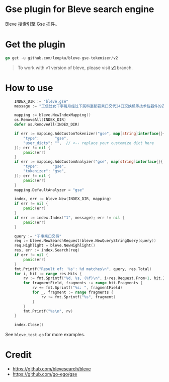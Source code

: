 # Gse plugin for Bleve search engine

Bleve 搜索引擎 Gse 插件。

# Get the plugin

```go
go get -u github.com/leopku/bleve-gse-tokenizer/v2
```

> To work with v1 version of bleve, please visit [v1](/leopku/bleve-gse-tokenizer/tree/v1) branch.

# How to use

```go
	INDEX_DIR := "bleve.gse"
	message := "工信处女干事每月经过下属科室都要亲口交代24口交换机等技术性器件的安装工作"

	mapping := bleve.NewIndexMapping()
	os.RemoveAll(INDEX_DIR)
	defer os.RemoveAll(INDEX_DIR)

	if err := mapping.AddCustomTokenizer("gse", map[string]interface{}{
		"type":       "gse",
		"user_dicts": "",  // <-- replace your customize dict here
	}); err != nil {
		panic(err)
	}
	if err := mapping.AddCustomAnalyzer("gse", map[string]interface{}{
		"type":      "gse",
		"tokenizer": "gse",
	}); err != nil {
		panic(err)
	}
	mapping.DefaultAnalyzer = "gse"

	index, err := bleve.New(INDEX_DIR, mapping)
	if err != nil {
		panic(err)
	}
	if err := index.Index("1", message); err != nil {
		panic(err)
	}

	query := "干事亲口交待"
	req := bleve.NewSearchRequest(bleve.NewQueryStringQuery(query))
	req.Highlight = bleve.NewHighlight()
	res, err := index.Search(req)
	if err != nil {
		panic(err)
	}
	fmt.Printf("Result of: '%s': %d matches\n", query, res.Total)
	for i, hit := range res.Hits {
		rv := fmt.Sprintf("%d. %s, (%f)\n", i+res.Request.From+1, hit.ID, hit.Score)
		for fragmentField, fragments := range hit.Fragments {
			rv += fmt.Sprintf("%s: ", fragmentField)
			for _, fragment := range fragments {
				rv += fmt.Sprintf("%s", fragment)
			}
		}
		fmt.Printf("%s\n", rv)
	}

	index.Close()
```

See `bleve_test.go` for more examples.

# Credit

* https://github.com/blevesearch/bleve
* https://github.com/go-ego/gse
